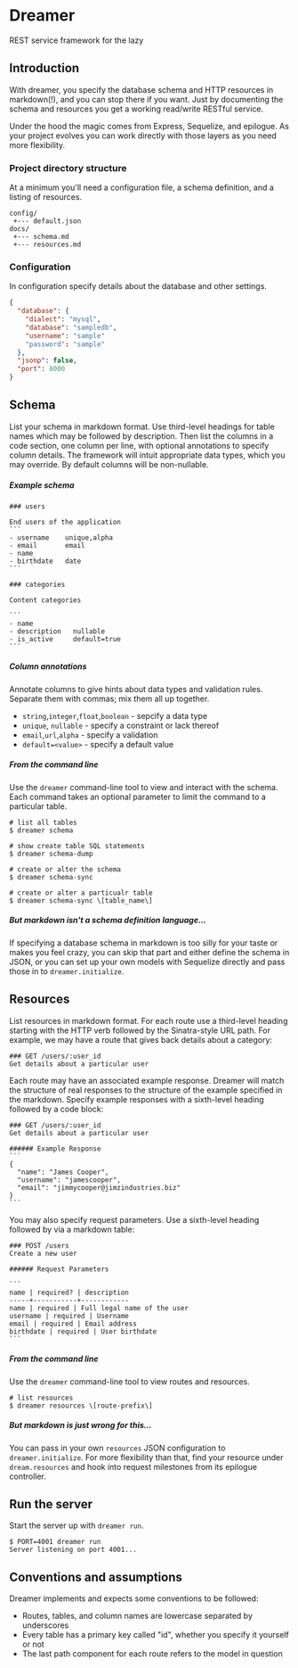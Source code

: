 # Dreamer

REST service framework for the lazy

## Introduction

With dreamer, you specify the database schema and HTTP resources in markdown(!), and you can stop there if you want.  Just by documenting the schema and resources you get a working read/write RESTful service.

Under the hood the magic comes from Express, Sequelize, and epilogue.  As your project evolves you can work directly with those layers as you need more flexibility.

### Project directory structure

At a minimum you'll need a configuration file, a schema definition, and a listing of resources.

```
config/
 +--- default.json
docs/
 +--- schema.md
 +--- resources.md
```

### Configuration

In configuration specify details about the database and other settings.

```json
{
  "database": {
    "dialect": "mysql",
    "database": "sampledb",
    "username": "sample"
    "password": "sample"
  },
  "jsonp": false,
  "port": 8000
}
```

## Schema

List your schema in markdown format.  Use third-level headings for table names which may be followed by description.  Then list the columns in a code section, one column per line, with optional annotations to specify column details.  The framework will intuit appropriate data types, which you may override.  By default columns will be non-nullable.

##### Example schema

    ### users

    End users of the application
    ```
    - username    unique,alpha
    - email       email
    - name
    - birthdate   date
    ```
    
    ### categories

    Content categories

    ```
    - name
    - description   nullable
    - is_active     default=true
    ```

##### Column annotations

Annotate columns to give hints about data types and validation rules.  Separate them with commas; mix them all up together.

- `string`,`integer`,`float`,`boolean` - sepcify a data type
- `unique`, `nullable` - specify a constraint or lack thereof
- `email`,`url`,`alpha` - specify a validation
- `default=<value>` - specify a default value

##### From the command line

Use the `dreamer` command-line tool to view and interact with the schema.  Each command takes an optional parameter to limit the command to a particular table.

```
# list all tables
$ dreamer schema 

# show create table SQL statements
$ dreamer schema-dump

# create or alter the schema
$ dreamer schema-sync

# create or alter a particualr table
$ dreamer schema-sync \[table_name\]

```

##### But markdown isn't a schema definition language...

If specifying a database schema in markdown is too silly for your taste or makes you feel crazy, you can skip that part and either define the schema in JSON, or you can set up your own models with Sequelize directly and pass those in to `dreamer.initialize`.


## Resources

List resources in markdown format.  For each route use a third-level heading starting with the HTTP verb followed by the Sinatra-style URL path.  For example, we may have a route that gives back details about a category:

```
### GET /users/:user_id
Get details about a particular user
```

Each route may have an associated example response.  Dreamer will match the structure of real responses to the structure of the example specified in the markdown.  Specify example responses with a sixth-level heading followed by a code block:

    ### GET /users/:user_id
    Get details about a particular user
    
    ###### Example Response
    ```
    {
      "name": "James Cooper",
      "username": "jamescooper",
      "email": "jimmycooper@jimzindustries.biz"
    }
    ```

You may also specify request parameters.  Use a sixth-level heading followed by via a markdown table:

    ### POST /users
    Create a new user
    
    ###### Request Parameters

    ```
    name | required? | description
    -----+-----------+------------
    name | required | Full legal name of the user
    username | required | Username
    email | required | Email address
    birthdate | required | User birthdate
    ```

##### From the command line

Use the `dreamer` command-line tool to view routes and resources.

```
# list resources
$ dreamer resources \[route-prefix\]
```

##### But markdown is just wrong for this...

You can pass in your own `resources` JSON configuration to `dreamer.initialize`.  For more flexibility than that, find your resource under `dream.resources` and hook into request milestones from its epilogue controller. 

## Run the server

Start the server up with `dreamer run`.

```
$ PORT=4001 dreamer run
Server listening on port 4001...
```

## Conventions and assumptions

Dreamer implements and expects some conventions to be followed:

- Routes, tables, and column names are lowercase separated by underscores
- Every table has a primary key called "id", whether you specify it yourself or not
- The last path component for each route refers to the model in question

